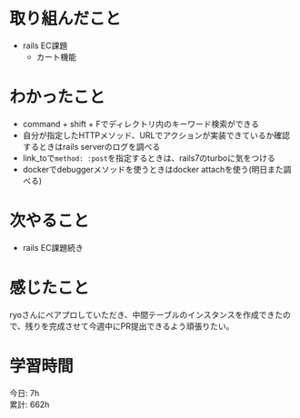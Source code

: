 # 取り組んだこと       
- rails EC課題
  - カート機能    
# わかったこと  
- command + shift + Fでディレクトリ内のキーワード検索ができる
- 自分が指定したHTTPメソッド、URLでアクションが実装できているか確認するときはrails serverのログを調べる
- link_toで`method: :post`を指定するときは、rails7のturboに気をつける  
- dockerでdebuggerメソッドを使うときはdocker attachを使う(明日また調べる)  
# 次やること  
- rails EC課題続き
# 感じたこと  
ryoさんにペアプロしていただき、中間テーブルのインスタンスを作成できたので、残りを完成させて今週中にPR提出できるよう頑張りたい。  
# 学習時間  
今日: 7h                 
累計: 662h                      
